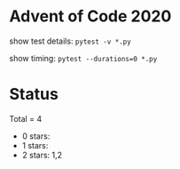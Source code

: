 Advent of Code 2020
===================

show test details:
```pytest -v *.py```

show timing:
```pytest --durations=0 *.py```

Status
======

Total = 4

- 0 stars: 
- 1 stars: 
- 2 stars: 1,2